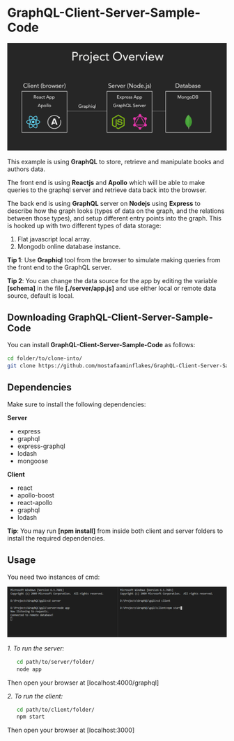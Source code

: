 # GraphQL-Client-Server-Sample-Code

![](./client/public/images/graphql.jpg?raw=true)

This example is using **GraphQL** to store, retrieve and manipulate books and authors data.

The front end is using **Reactjs** and **Apollo** which will be able to make queries to the graphql server and retrieve data back into the browser.

The back end is using **GraphQL** server on **Nodejs** using **Express** to describe how the graph looks (types of data on the graph, and the relations between those types), and setup different entry points into the graph. This is hooked up with two different types of data storage:

1. Flat javascript local array.
2. Mongodb online database instance.

**Tip 1**: Use **Graphiql** tool from the browser to simulate making queries from the front end to the GraphQL server.

**Tip 2**: You can change the data source for the app by editing the variable **[schema]** in the file **[./server/app.js]** and use either local or remote data source, default is local.

## Downloading GraphQL-Client-Server-Sample-Code

You can install **GraphQL-Client-Server-Sample-Code** as follows:

```bash
cd folder/to/clone-into/
git clone https://github.com/mostafaaminflakes/GraphQL-Client-Server-Sample-Code.git
```

## Dependencies

Make sure to install the following dependencies:

**Server**

-   express
-   graphql
-   express-graphql
-   lodash
-   mongoose

**Client**

-   react
-   apollo-boost
-   react-apollo
-   graphql
-   lodash

**Tip**: You may run **[npm install]** from inside both client and server folders to install the required dependencies.

## Usage

You need two instances of cmd:

![](./client/public/images/terminal.jpg?raw=true)

_1. To run the server:_

```bash
   cd path/to/server/folder/
   node app
```

Then open your browser at [localhost:4000/graphql]

_2. To run the client:_

```bash
   cd path/to/client/folder/
   npm start
```

Then open your browser at [localhost:3000]
